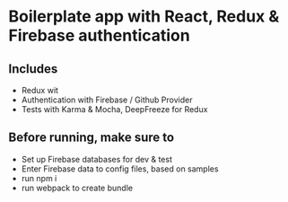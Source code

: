 # Boilerplate app with React, Redux & Firebase authentication

## Includes
* Redux wit
* Authentication with Firebase / Github Provider
* Tests with Karma & Mocha, DeepFreeze for Redux

## Before running, make sure to
* Set up Firebase databases for dev & test
* Enter Firebase data to config files, based on samples
* run npm i
* run webpack to create bundle
